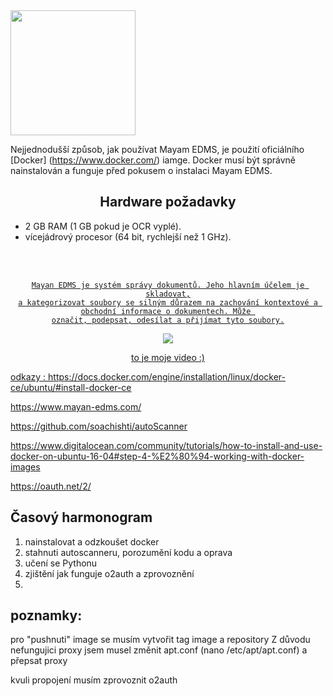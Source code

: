 
<img width="200" heigth="200" src="https://gitlab.com/mayan-edms/mayan-edms/raw/master/docs/_static/mayan_logo.png">

Nejjednodušší způsob, jak používat Mayam EDMS, je použití oficiálního
[Docker] (https://www.docker.com/) iamge. Docker musí být správně nainstalován
a funguje před pokusem o instalaci Mayam EDMS.

<h2 align="center">Hardware požadavky</h2>

- 2 GB RAM (1 GB pokud je  OCR vyplé).
- vícejádrový procesor (64 bit,  rychlejší než 1 GHz).

<div align="center">
  <a href="http://www.mayan-edms.com">
    
  <br>
  <br>
  <p>

    Mayan EDMS je systém správy dokumentů. Jeho hlavním účelem je skladovat,
    a kategorizovat soubory se silným důrazem na zachování kontextové a obchodní informace o dokumentech. Může 
    označit, podepsat, odesílat a přijímat tyto soubory.
<p>

<p align="center">
    <img src="https://gitlab.com/mayan-edms/mayan-edms/raw/master/docs/_static/overview.gif">
  <p>to je moje video :)</p>
</p>

</div>





odkazy : 
https://docs.docker.com/engine/installation/linux/docker-ce/ubuntu/#install-docker-ce

https://www.mayan-edms.com/

https://github.com/soachishti/autoScanner

https://www.digitalocean.com/community/tutorials/how-to-install-and-use-docker-on-ubuntu-16-04#step-4-%E2%80%94-working-with-docker-images

https://oauth.net/2/

## Časový harmonogram
1. nainstalovat a odzkoušet docker 
2. stahnuti autoscanneru, porozumění kodu a oprava
3. učení se Pythonu
4. zjištění jak funguje o2auth a zprovoznění
5. 






## poznamky:
pro "pushnuti" image se musím vytvořit tag image a repository
Z důvodu nefungujici proxy jsem musel změnit apt.conf (nano /etc/apt/apt.conf) a přepsat proxy

kvuli propojení musím zprovoznit o2auth

